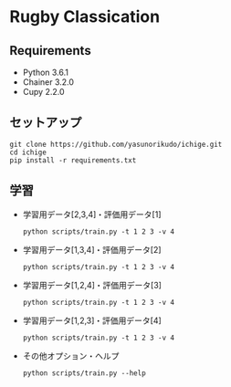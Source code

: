 # Rugby Classication
## Requirements
- Python 3.6.1
- Chainer 3.2.0
- Cupy 2.2.0

## セットアップ
```
git clone https://github.com/yasunorikudo/ichige.git
cd ichige
pip install -r requirements.txt
```
## 学習
- 学習用データ[2,3,4]・評価用データ[1]
  ```
  python scripts/train.py -t 1 2 3 -v 4
  ```
- 学習用データ[1,3,4]・評価用データ[2]
  ```
  python scripts/train.py -t 1 2 3 -v 4
  ```
- 学習用データ[1,2,4]・評価用データ[3]
  ```
  python scripts/train.py -t 1 2 3 -v 4
  ```
- 学習用データ[1,2,3]・評価用データ[4]
  ```
  python scripts/train.py -t 1 2 3 -v 4
  ```
- その他オプション・ヘルプ
  ```
  python scripts/train.py --help
  ```

